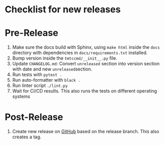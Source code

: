 Checklist for new releases
========

# Pre-Release

1. Make sure the docs build with Sphinx, using `make html` inside the
   `docs` directory with dependencies in `docs/requirements.txt` installed.
2. Bump version inside the `tmtccmd/__init__.py` file.
3. Update `CHANGELOG.md`: Convert `unreleased` section into version section
   with date and new `unreleased`section.
4. Run tests with `pytest .`
5. Run auto-formatter with `black .`
6. Run linter script `./lint.py`
7. Wait for CI/CD results. This also runs the tests on different
   operating systems

# Post-Release

1. Create new release on [GitHub](https://github.com/robamu-org/tmtccmd) based on the release
   branch. This also creates a tag.

